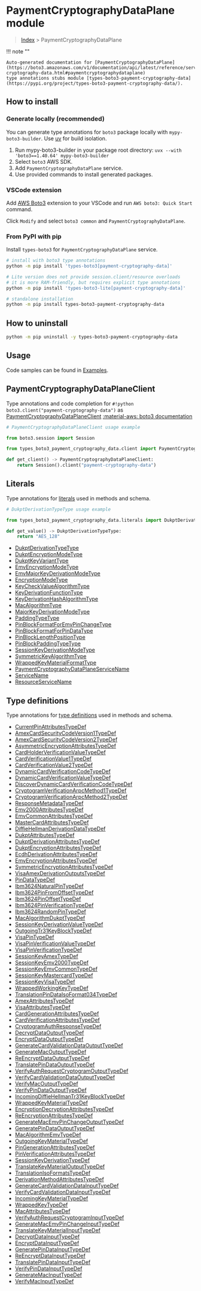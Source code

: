 #  PaymentCryptographyDataPlane module

> [Index](../README.md) > PaymentCryptographyDataPlane

!!! note ""

    Auto-generated documentation for [PaymentCryptographyDataPlane](https://boto3.amazonaws.com/v1/documentation/api/latest/reference/services/payment-cryptography-data.html#paymentcryptographydataplane)
    type annotations stubs module [types-boto3-payment-cryptography-data](https://pypi.org/project/types-boto3-payment-cryptography-data/).

## How to install

### Generate locally (recommended)

You can generate type annotations for `boto3` package locally with `mypy-boto3-builder`.
Use [uv](https://docs.astral.sh/uv/getting-started/installation/) for build isolation.

1. Run mypy-boto3-builder in your package root directory: `uvx --with 'boto3==1.40.64' mypy-boto3-builder`
1. Select `boto3` AWS SDK.
1. Add `PaymentCryptographyDataPlane` service.
1. Use provided commands to install generated packages.


### VSCode extension

Add [AWS Boto3](https://marketplace.visualstudio.com/items?itemName=Boto3typed.boto3-ide)
extension to your VSCode and run `AWS boto3: Quick Start` command.

Click `Modify` and select `boto3 common` and `PaymentCryptographyDataPlane`.


### From PyPI with pip

Install `types-boto3` for `PaymentCryptographyDataPlane` service.

```bash
# install with boto3 type annotations
python -m pip install 'types-boto3[payment-cryptography-data]'

# Lite version does not provide session.client/resource overloads
# it is more RAM-friendly, but requires explicit type annotations
python -m pip install 'types-boto3-lite[payment-cryptography-data]'

# standalone installation
python -m pip install types-boto3-payment-cryptography-data
```



## How to uninstall

```bash
python -m pip uninstall -y types-boto3-payment-cryptography-data
```

## Usage

Code samples can be found in [Examples](./usage.md).

## PaymentCryptographyDataPlaneClient

Type annotations and code completion for  `#!python boto3.client("payment-cryptography-data")` as [PaymentCryptographyDataPlaneClient](./client.md)
[:material-aws: boto3 documentation](https://boto3.amazonaws.com/v1/documentation/api/latest/reference/services/payment-cryptography-data.html#PaymentCryptographyDataPlane.Client)

```python
# PaymentCryptographyDataPlaneClient usage example

from boto3.session import Session

from types_boto3_payment_cryptography_data.client import PaymentCryptographyDataPlaneClient

def get_client() -> PaymentCryptographyDataPlaneClient:
    return Session().client("payment-cryptography-data")
```









## Literals

Type annotations for [literals](./literals.md) used in methods and schema.

```python
# DukptDerivationTypeType usage example

from types_boto3_payment_cryptography_data.literals import DukptDerivationTypeType

def get_value() -> DukptDerivationTypeType:
    return "AES_128"
```

- [DukptDerivationTypeType](./literals.md#dukptderivationtypetype)
- [DukptEncryptionModeType](./literals.md#dukptencryptionmodetype)
- [DukptKeyVariantType](./literals.md#dukptkeyvarianttype)
- [EmvEncryptionModeType](./literals.md#emvencryptionmodetype)
- [EmvMajorKeyDerivationModeType](./literals.md#emvmajorkeyderivationmodetype)
- [EncryptionModeType](./literals.md#encryptionmodetype)
- [KeyCheckValueAlgorithmType](./literals.md#keycheckvaluealgorithmtype)
- [KeyDerivationFunctionType](./literals.md#keyderivationfunctiontype)
- [KeyDerivationHashAlgorithmType](./literals.md#keyderivationhashalgorithmtype)
- [MacAlgorithmType](./literals.md#macalgorithmtype)
- [MajorKeyDerivationModeType](./literals.md#majorkeyderivationmodetype)
- [PaddingTypeType](./literals.md#paddingtypetype)
- [PinBlockFormatForEmvPinChangeType](./literals.md#pinblockformatforemvpinchangetype)
- [PinBlockFormatForPinDataType](./literals.md#pinblockformatforpindatatype)
- [PinBlockLengthPositionType](./literals.md#pinblocklengthpositiontype)
- [PinBlockPaddingTypeType](./literals.md#pinblockpaddingtypetype)
- [SessionKeyDerivationModeType](./literals.md#sessionkeyderivationmodetype)
- [SymmetricKeyAlgorithmType](./literals.md#symmetrickeyalgorithmtype)
- [WrappedKeyMaterialFormatType](./literals.md#wrappedkeymaterialformattype)
- [PaymentCryptographyDataPlaneServiceName](./literals.md#paymentcryptographydataplaneservicename)
- [ServiceName](./literals.md#servicename)
- [ResourceServiceName](./literals.md#resourceservicename)




## Type definitions

Type annotations for [type definitions](./type_defs.md) used in methods and schema.

- [CurrentPinAttributesTypeDef](./type_defs.md#currentpinattributestypedef)
- [AmexCardSecurityCodeVersion1TypeDef](./type_defs.md#amexcardsecuritycodeversion1typedef)
- [AmexCardSecurityCodeVersion2TypeDef](./type_defs.md#amexcardsecuritycodeversion2typedef)
- [AsymmetricEncryptionAttributesTypeDef](./type_defs.md#asymmetricencryptionattributestypedef)
- [CardHolderVerificationValueTypeDef](./type_defs.md#cardholderverificationvaluetypedef)
- [CardVerificationValue1TypeDef](./type_defs.md#cardverificationvalue1typedef)
- [CardVerificationValue2TypeDef](./type_defs.md#cardverificationvalue2typedef)
- [DynamicCardVerificationCodeTypeDef](./type_defs.md#dynamiccardverificationcodetypedef)
- [DynamicCardVerificationValueTypeDef](./type_defs.md#dynamiccardverificationvaluetypedef)
- [DiscoverDynamicCardVerificationCodeTypeDef](./type_defs.md#discoverdynamiccardverificationcodetypedef)
- [CryptogramVerificationArpcMethod1TypeDef](./type_defs.md#cryptogramverificationarpcmethod1typedef)
- [CryptogramVerificationArpcMethod2TypeDef](./type_defs.md#cryptogramverificationarpcmethod2typedef)
- [ResponseMetadataTypeDef](./type_defs.md#responsemetadatatypedef)
- [Emv2000AttributesTypeDef](./type_defs.md#emv2000attributestypedef)
- [EmvCommonAttributesTypeDef](./type_defs.md#emvcommonattributestypedef)
- [MasterCardAttributesTypeDef](./type_defs.md#mastercardattributestypedef)
- [DiffieHellmanDerivationDataTypeDef](./type_defs.md#diffiehellmanderivationdatatypedef)
- [DukptAttributesTypeDef](./type_defs.md#dukptattributestypedef)
- [DukptDerivationAttributesTypeDef](./type_defs.md#dukptderivationattributestypedef)
- [DukptEncryptionAttributesTypeDef](./type_defs.md#dukptencryptionattributestypedef)
- [EcdhDerivationAttributesTypeDef](./type_defs.md#ecdhderivationattributestypedef)
- [EmvEncryptionAttributesTypeDef](./type_defs.md#emvencryptionattributestypedef)
- [SymmetricEncryptionAttributesTypeDef](./type_defs.md#symmetricencryptionattributestypedef)
- [VisaAmexDerivationOutputsTypeDef](./type_defs.md#visaamexderivationoutputstypedef)
- [PinDataTypeDef](./type_defs.md#pindatatypedef)
- [Ibm3624NaturalPinTypeDef](./type_defs.md#ibm3624naturalpintypedef)
- [Ibm3624PinFromOffsetTypeDef](./type_defs.md#ibm3624pinfromoffsettypedef)
- [Ibm3624PinOffsetTypeDef](./type_defs.md#ibm3624pinoffsettypedef)
- [Ibm3624PinVerificationTypeDef](./type_defs.md#ibm3624pinverificationtypedef)
- [Ibm3624RandomPinTypeDef](./type_defs.md#ibm3624randompintypedef)
- [MacAlgorithmDukptTypeDef](./type_defs.md#macalgorithmdukpttypedef)
- [SessionKeyDerivationValueTypeDef](./type_defs.md#sessionkeyderivationvaluetypedef)
- [OutgoingTr31KeyBlockTypeDef](./type_defs.md#outgoingtr31keyblocktypedef)
- [VisaPinTypeDef](./type_defs.md#visapintypedef)
- [VisaPinVerificationValueTypeDef](./type_defs.md#visapinverificationvaluetypedef)
- [VisaPinVerificationTypeDef](./type_defs.md#visapinverificationtypedef)
- [SessionKeyAmexTypeDef](./type_defs.md#sessionkeyamextypedef)
- [SessionKeyEmv2000TypeDef](./type_defs.md#sessionkeyemv2000typedef)
- [SessionKeyEmvCommonTypeDef](./type_defs.md#sessionkeyemvcommontypedef)
- [SessionKeyMastercardTypeDef](./type_defs.md#sessionkeymastercardtypedef)
- [SessionKeyVisaTypeDef](./type_defs.md#sessionkeyvisatypedef)
- [WrappedWorkingKeyTypeDef](./type_defs.md#wrappedworkingkeytypedef)
- [TranslationPinDataIsoFormat034TypeDef](./type_defs.md#translationpindataisoformat034typedef)
- [AmexAttributesTypeDef](./type_defs.md#amexattributestypedef)
- [VisaAttributesTypeDef](./type_defs.md#visaattributestypedef)
- [CardGenerationAttributesTypeDef](./type_defs.md#cardgenerationattributestypedef)
- [CardVerificationAttributesTypeDef](./type_defs.md#cardverificationattributestypedef)
- [CryptogramAuthResponseTypeDef](./type_defs.md#cryptogramauthresponsetypedef)
- [DecryptDataOutputTypeDef](./type_defs.md#decryptdataoutputtypedef)
- [EncryptDataOutputTypeDef](./type_defs.md#encryptdataoutputtypedef)
- [GenerateCardValidationDataOutputTypeDef](./type_defs.md#generatecardvalidationdataoutputtypedef)
- [GenerateMacOutputTypeDef](./type_defs.md#generatemacoutputtypedef)
- [ReEncryptDataOutputTypeDef](./type_defs.md#reencryptdataoutputtypedef)
- [TranslatePinDataOutputTypeDef](./type_defs.md#translatepindataoutputtypedef)
- [VerifyAuthRequestCryptogramOutputTypeDef](./type_defs.md#verifyauthrequestcryptogramoutputtypedef)
- [VerifyCardValidationDataOutputTypeDef](./type_defs.md#verifycardvalidationdataoutputtypedef)
- [VerifyMacOutputTypeDef](./type_defs.md#verifymacoutputtypedef)
- [VerifyPinDataOutputTypeDef](./type_defs.md#verifypindataoutputtypedef)
- [IncomingDiffieHellmanTr31KeyBlockTypeDef](./type_defs.md#incomingdiffiehellmantr31keyblocktypedef)
- [WrappedKeyMaterialTypeDef](./type_defs.md#wrappedkeymaterialtypedef)
- [EncryptionDecryptionAttributesTypeDef](./type_defs.md#encryptiondecryptionattributestypedef)
- [ReEncryptionAttributesTypeDef](./type_defs.md#reencryptionattributestypedef)
- [GenerateMacEmvPinChangeOutputTypeDef](./type_defs.md#generatemacemvpinchangeoutputtypedef)
- [GeneratePinDataOutputTypeDef](./type_defs.md#generatepindataoutputtypedef)
- [MacAlgorithmEmvTypeDef](./type_defs.md#macalgorithmemvtypedef)
- [OutgoingKeyMaterialTypeDef](./type_defs.md#outgoingkeymaterialtypedef)
- [PinGenerationAttributesTypeDef](./type_defs.md#pingenerationattributestypedef)
- [PinVerificationAttributesTypeDef](./type_defs.md#pinverificationattributestypedef)
- [SessionKeyDerivationTypeDef](./type_defs.md#sessionkeyderivationtypedef)
- [TranslateKeyMaterialOutputTypeDef](./type_defs.md#translatekeymaterialoutputtypedef)
- [TranslationIsoFormatsTypeDef](./type_defs.md#translationisoformatstypedef)
- [DerivationMethodAttributesTypeDef](./type_defs.md#derivationmethodattributestypedef)
- [GenerateCardValidationDataInputTypeDef](./type_defs.md#generatecardvalidationdatainputtypedef)
- [VerifyCardValidationDataInputTypeDef](./type_defs.md#verifycardvalidationdatainputtypedef)
- [IncomingKeyMaterialTypeDef](./type_defs.md#incomingkeymaterialtypedef)
- [WrappedKeyTypeDef](./type_defs.md#wrappedkeytypedef)
- [MacAttributesTypeDef](./type_defs.md#macattributestypedef)
- [VerifyAuthRequestCryptogramInputTypeDef](./type_defs.md#verifyauthrequestcryptograminputtypedef)
- [GenerateMacEmvPinChangeInputTypeDef](./type_defs.md#generatemacemvpinchangeinputtypedef)
- [TranslateKeyMaterialInputTypeDef](./type_defs.md#translatekeymaterialinputtypedef)
- [DecryptDataInputTypeDef](./type_defs.md#decryptdatainputtypedef)
- [EncryptDataInputTypeDef](./type_defs.md#encryptdatainputtypedef)
- [GeneratePinDataInputTypeDef](./type_defs.md#generatepindatainputtypedef)
- [ReEncryptDataInputTypeDef](./type_defs.md#reencryptdatainputtypedef)
- [TranslatePinDataInputTypeDef](./type_defs.md#translatepindatainputtypedef)
- [VerifyPinDataInputTypeDef](./type_defs.md#verifypindatainputtypedef)
- [GenerateMacInputTypeDef](./type_defs.md#generatemacinputtypedef)
- [VerifyMacInputTypeDef](./type_defs.md#verifymacinputtypedef)

